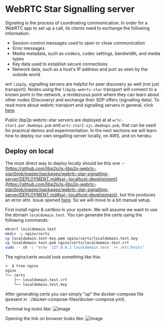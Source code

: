 # WebRTC Star Signalling server

Signaling is the process of coordinating communication. In order for a WebRTC app to set up a call, its clients need to exchange the following information:

+ Session-control messages used to open or close communication
+ Error messages
+ Media metadata, such as codecs, codec settings, bandwidth, and media types
+ Key data used to establish secure connections
+ Network data, such as a host's IP address and port as seen by the outside world

wrt `libp2p`, signalling servers are helpful for peer discovery as well (not just transport): Nodes using the `libp2p-webrtc-star` transport will connect to a known point in the network, a rendezvous point where they can learn about other nodes (Discovery) and exchange their SDP offers (signalling data). To read more about webrtc transport and signalling servers in general, click [here](https://www.html5rocks.com/en/tutorials/webrtc/infrastructure/).

Public libp2p webrtc-star servers are deployed at at `wrtc-star1.par.dwebops.pub` and `wrtc-star2.sjc.dwebops.pub`, that can be used for practical demos and experimentation. In the next sections we will learn how to deploy our own singalling server locally, on AWS, and on heroku.

## Deploy on local

The most direct way to deploy locally should be this one -- [https://github.com/libp2p/js-libp2p-webrtc-star/blob/master/packages/webrtc-star-signalling-server/DEPLOYMENT.md#ssl--localhost-development](https://github.com/libp2p/js-libp2p-webrtc-star/blob/master/packages/webrtc-star-signalling-server/DEPLOYMENT.md#ssl--localhost-development), but this produces an error atm. Issue opened [here](https://github.com/libp2p/js-libp2p-webrtc-star/issues/402). So we will move to a bit manual setup.

First install nginx & certbox in your system. We will assume we want to use the domain `localdomain.test`. You can generate the certs using the following commands:
```bash
mkcert localdomain.test
mkdir -p nginx/certs
cp localdomain.test-key.pem nginx/certs/localdomain.test.key
cp localdomain.test.pem nginx/certs/localdomain.test.crt
sudo -- sh -c "echo '127.0.0.1 localdomain.test' >> /etc/hosts"
```

The nginx/certs would look something like this:

```bash
➜  $ tree nginx
nginx
└── certs
    ├── localdomain.test.crt
    └── localdomain.test.key
```

After generating certs you can simply "up" the docker-compose file (present in `./docker-compose-files/docker-compose.yml).

Terminal log looks like:
![image](https://user-images.githubusercontent.com/33264364/153536334-0d9f35fa-d483-49e1-aa3e-3feed6abe586.png)

Opening the link on browser looks like:
![image](https://user-images.githubusercontent.com/33264364/153536308-c1d33a3f-52fa-44fe-a887-b1ecc1a07ff0.png)





